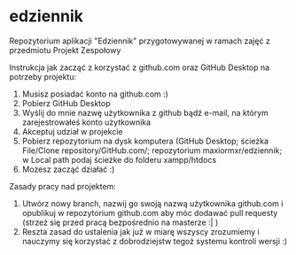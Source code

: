 # edziennik

Repozytorium aplikacji "Edziennik" przygotowywanej w ramach zajęć z przedmiotu Projekt Zespołowy

Instrukcja jak zacząć z korzystać z github.com oraz GitHub Desktop na potrzeby projektu:
  1. Musisz posiadać konto na github.com :)
  2. Pobierz GitHub Desktop
  3. Wyślij do mnie nazwę użytkownika z github bądź e-mail, na którym zarejestrowałeś konto użytkownika
  4. Akceptuj udział w projekcie
  5. Pobierz repozytorium na dysk komputera (GitHub Desktop; ścieżka File/Clone repository/GitHub.com/; repozytorium maxiormxr/edziennik; w Local path podaj ścieżke do folderu xampp/htdocs
  6. Możesz zacząć działać :)

Zasady pracy nad projektem:
  1. Utwórz nowy branch, nazwij go swoją nazwą użytkownika github.com i opublikuj w repozytorium github.com aby móc dodawać pull requesty (strzeż się przed pracą bezpośrednio na masterze :| )
  2. Reszta zasad do ustalenia jak już w miarę wszyscy zrozumiemy i nauczymy się korzystać z dobrodziejstw tegoż systemu kontroli wersji :)
